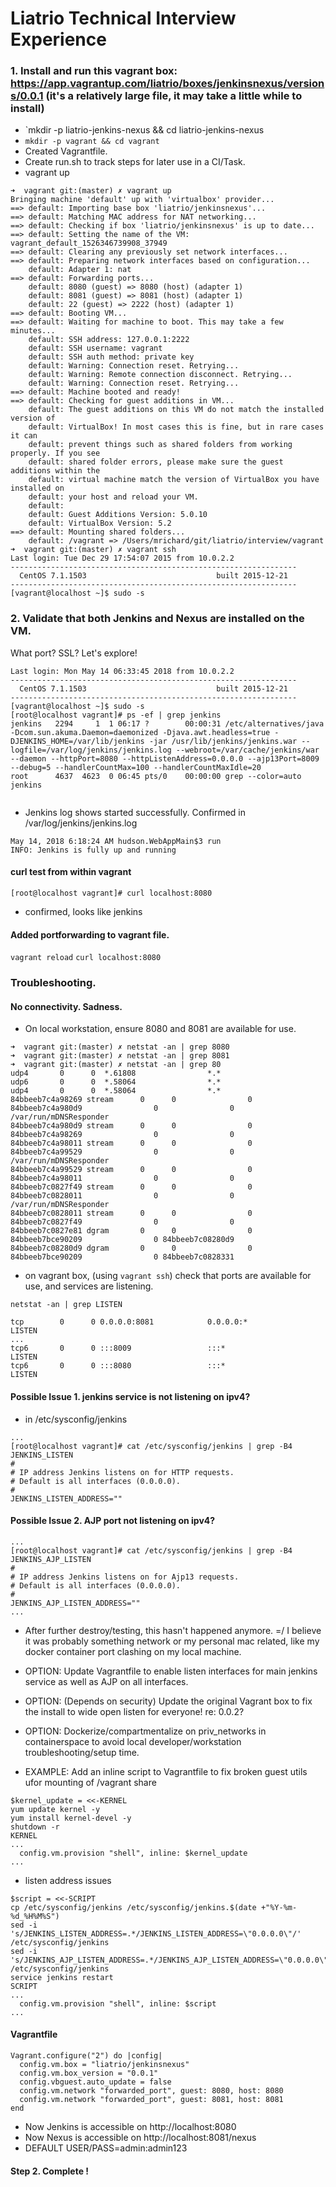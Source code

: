 # Liatrio Technical Interview Experience

### 1. Install and run this vagrant box: https://app.vagrantup.com/liatrio/boxes/jenkinsnexus/versions/0.0.1 (it's a relatively large file, it may take a little while to install)
- `mkdir -p liatrio-jenkins-nexus && cd liatrio-jenkins-nexus
- `mkdir -p vagrant && cd vagrant`
- Created Vagrantfile.
- Create run.sh to track steps for later use in a CI/Task.
- vagrant up
```
➜  vagrant git:(master) ✗ vagrant up
Bringing machine 'default' up with 'virtualbox' provider...
==> default: Importing base box 'liatrio/jenkinsnexus'...
==> default: Matching MAC address for NAT networking...
==> default: Checking if box 'liatrio/jenkinsnexus' is up to date...
==> default: Setting the name of the VM: vagrant_default_1526346739908_37949
==> default: Clearing any previously set network interfaces...
==> default: Preparing network interfaces based on configuration...
    default: Adapter 1: nat
==> default: Forwarding ports...
    default: 8080 (guest) => 8080 (host) (adapter 1)
    default: 8081 (guest) => 8081 (host) (adapter 1)
    default: 22 (guest) => 2222 (host) (adapter 1)
==> default: Booting VM...
==> default: Waiting for machine to boot. This may take a few minutes...
    default: SSH address: 127.0.0.1:2222
    default: SSH username: vagrant
    default: SSH auth method: private key
    default: Warning: Connection reset. Retrying...
    default: Warning: Remote connection disconnect. Retrying...
    default: Warning: Connection reset. Retrying...
==> default: Machine booted and ready!
==> default: Checking for guest additions in VM...
    default: The guest additions on this VM do not match the installed version of
    default: VirtualBox! In most cases this is fine, but in rare cases it can
    default: prevent things such as shared folders from working properly. If you see
    default: shared folder errors, please make sure the guest additions within the
    default: virtual machine match the version of VirtualBox you have installed on
    default: your host and reload your VM.
    default:
    default: Guest Additions Version: 5.0.10
    default: VirtualBox Version: 5.2
==> default: Mounting shared folders...
    default: /vagrant => /Users/mrichard/git/liatrio/interview/vagrant
➜  vagrant git:(master) ✗ vagrant ssh
Last login: Tue Dec 29 17:54:07 2015 from 10.0.2.2
----------------------------------------------------------------
  CentOS 7.1.1503                             built 2015-12-21
----------------------------------------------------------------
[vagrant@localhost ~]$ sudo -s
```


### 2. Validate that both Jenkins and Nexus are installed on the VM.

  What port? SSL? Let's explore!

```➜  vagrant git:(master) ✗ vagrant ssh
Last login: Mon May 14 06:33:45 2018 from 10.0.2.2
----------------------------------------------------------------
  CentOS 7.1.1503                             built 2015-12-21
----------------------------------------------------------------
[vagrant@localhost ~]$ sudo -s
[root@localhost vagrant]# ps -ef | grep jenkins
jenkins   2294     1  1 06:17 ?        00:00:31 /etc/alternatives/java -Dcom.sun.akuma.Daemon=daemonized -Djava.awt.headless=true -DJENKINS_HOME=/var/lib/jenkins -jar /usr/lib/jenkins/jenkins.war --logfile=/var/log/jenkins/jenkins.log --webroot=/var/cache/jenkins/war --daemon --httpPort=8080 --httpListenAddress=0.0.0.0 --ajp13Port=8009 --debug=5 --handlerCountMax=100 --handlerCountMaxIdle=20
root      4637  4623  0 06:45 pts/0    00:00:00 grep --color=auto jenkins
 
```

- Jenkins log shows started successfully. Confirmed in /var/log/jenkins/jenkins.log
``` ...
May 14, 2018 6:18:24 AM hudson.WebAppMain$3 run
INFO: Jenkins is fully up and running
```
#### curl test from within vagrant
```[root@localhost vagrant]# curl localhost:8080```
- confirmed, looks like jenkins

#### Added portforwarding to vagrant file. 
 `vagrant reload`
 `curl localhost:8080`

### Troubleshooting.
#### No connectivity. Sadness.
- On local workstation, ensure 8080 and 8081 are available for use.
```
➜  vagrant git:(master) ✗ netstat -an | grep 8080
➜  vagrant git:(master) ✗ netstat -an | grep 8081
➜  vagrant git:(master) ✗ netstat -an | grep 80
udp4       0      0  *.61808                *.*
udp6       0      0  *.58064                *.*
udp4       0      0  *.58064                *.*
84bbeeb7c4a98269 stream      0      0                0 84bbeeb7c4a980d9                0                0 /var/run/mDNSResponder
84bbeeb7c4a980d9 stream      0      0                0 84bbeeb7c4a98269                0                0
84bbeeb7c4a98011 stream      0      0                0 84bbeeb7c4a99529                0                0 /var/run/mDNSResponder
84bbeeb7c4a99529 stream      0      0                0 84bbeeb7c4a98011                0                0
84bbeeb7c0827f49 stream      0      0                0 84bbeeb7c0828011                0                0 /var/run/mDNSResponder
84bbeeb7c0828011 stream      0      0                0 84bbeeb7c0827f49                0                0
84bbeeb7c0827e81 dgram       0      0                0 84bbeeb7bce90209                0 84bbeeb7c08280d9
84bbeeb7c08280d9 dgram       0      0                0 84bbeeb7bce90209                0 84bbeeb7c0828331
```
- on vagrant box, (using `vagrant ssh`) check that ports are available for use, and services are listening.
```
netstat -an | grep LISTEN

tcp        0      0 0.0.0.0:8081            0.0.0.0:*               LISTEN
...
tcp6       0      0 :::8009                 :::*                    LISTEN
tcp6       0      0 :::8080                 :::*                    LISTEN
```
#### Possible Issue 1. jenkins service is not listening on ipv4?
-  in /etc/sysconfig/jenkins
```
...
[root@localhost vagrant]# cat /etc/sysconfig/jenkins | grep -B4 JENKINS_LISTEN
#
# IP address Jenkins listens on for HTTP requests.
# Default is all interfaces (0.0.0.0).
#
JENKINS_LISTEN_ADDRESS=""
```
#### Possible Issue 2. AJP port not listening on ipv4?
```
...
[root@localhost vagrant]# cat /etc/sysconfig/jenkins | grep -B4 JENKINS_AJP_LISTEN
#
# IP address Jenkins listens on for Ajp13 requests.
# Default is all interfaces (0.0.0.0).
#
JENKINS_AJP_LISTEN_ADDRESS=""
...
```
 - After further destroy/testing, this hasn't happened anymore. =/ I believe it was probably something network or my personal mac related, like my docker container port clashing on my local machine.
 - OPTION: Update Vagrantfile to enable listen interfaces for main jenkins service as well as AJP on all interfaces.
 - OPTION: (Depends on security) Update the original Vagrant box to fix the install to wide open listen for everyone! re: 0.0.2?
 - OPTION: Dockerize/compartmentalize on priv_networks in containerspace to avoid local developer/workstation troubleshooting/setup time.

-  EXAMPLE: Add an inline script to Vagrantfile to fix broken guest utils ufor mounting of /vagrant share
```
$kernel_update = <<-KERNEL
yum update kernel -y
yum install kernel-devel -y
shutdown -r
KERNEL
...
  config.vm.provision "shell", inline: $kernel_update
...
```

 - listen address issues
```
$script = <<-SCRIPT
cp /etc/sysconfig/jenkins /etc/sysconfig/jenkins.$(date +"%Y-%m-%d_%H%M%S")
sed -i 's/JENKINS_LISTEN_ADDRESS=.*/JENKINS_LISTEN_ADDRESS=\"0.0.0.0\"/' /etc/sysconfig/jenkins
sed -i 's/JENKINS_AJP_LISTEN_ADDRESS=.*/JENKINS_AJP_LISTEN_ADDRESS=\"0.0.0.0\"/' /etc/sysconfig/jenkins
service jenkins restart
SCRIPT
...
  config.vm.provision "shell", inline: $script
...
```
#### Vagrantfile
```
Vagrant.configure("2") do |config|
  config.vm.box = "liatrio/jenkinsnexus"
  config.vm.box_version = "0.0.1"
  config.vbguest.auto_update = false
  config.vm.network "forwarded_port", guest: 8080, host: 8080
  config.vm.network "forwarded_port", guest: 8081, host: 8081
end
```
- Now Jenkins is accessible on http://localhost:8080
- Now Nexus is accessible on http://localhost:8081/nexus
 - DEFAULT USER/PASS=admin:admin123

#### Step 2. Complete !

